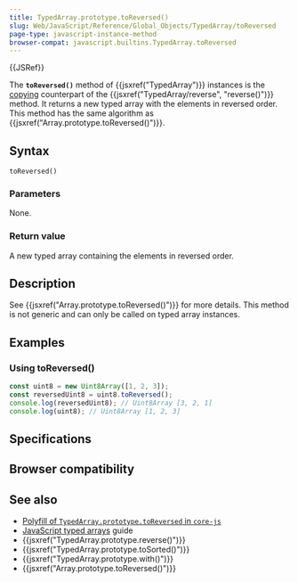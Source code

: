 ```yaml
---
title: TypedArray.prototype.toReversed()
slug: Web/JavaScript/Reference/Global_Objects/TypedArray/toReversed
page-type: javascript-instance-method
browser-compat: javascript.builtins.TypedArray.toReversed
---
```


{{JSRef}}

The **`toReversed()`** method of {{jsxref("TypedArray")}} instances is the [copying](/Web/JavaScript/Reference/Global_Objects/Array#copying_methods_and_mutating_methods) counterpart of the {{jsxref("TypedArray/reverse", "reverse()")}} method. It returns a new typed array with the elements in reversed order. This method has the same algorithm as {{jsxref("Array.prototype.toReversed()")}}.

## Syntax

```js-nolint
toReversed()
```

### Parameters

None.

### Return value

A new typed array containing the elements in reversed order.

## Description

See {{jsxref("Array.prototype.toReversed()")}} for more details. This method is not generic and can only be called on typed array instances.

## Examples

### Using toReversed()

```js
const uint8 = new Uint8Array([1, 2, 3]);
const reversedUint8 = uint8.toReversed();
console.log(reversedUint8); // Uint8Array [3, 2, 1]
console.log(uint8); // Uint8Array [1, 2, 3]
```

## Specifications



## Browser compatibility



## See also

- [Polyfill of `TypedArray.prototype.toReversed` in `core-js`](https://github.com/zloirock/core-js#change-array-by-copy)
- [JavaScript typed arrays](/Web/JavaScript/Guide/Typed_arrays) guide
- {{jsxref("TypedArray.prototype.reverse()")}}
- {{jsxref("TypedArray.prototype.toSorted()")}}
- {{jsxref("TypedArray.prototype.with()")}}
- {{jsxref("Array.prototype.toReversed()")}}
